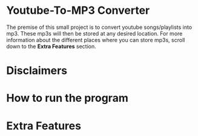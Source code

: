 # Youtube-To-MP3 Converter

The premise of this small project is to convert youtube songs/playlists into mp3. These mp3s will then be stored at any desired location. For more information about the different places where you can store mp3s, scroll down to the __Extra Features__ section. 


# Disclaimers 




# How to run the program 




# Extra Features 

